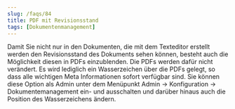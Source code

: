 ```yaml
---
slug: /faqs/84
title: PDF mit Revisionsstand
tags: [Dokumentenmanagement]
---
```

Damit Sie nicht nur in den Dokumenten, die mit dem Texteditor erstellt werden den Revisionsstand des Dokuments sehen können, besteht auch die Möglichkeit diesen in PDFs einzublenden. Die PDFs werden dafür nicht verändert. Es wird lediglich ein Wasserzeichen über die PDFs gelegt, so dass alle wichtigen Meta Informationen sofort verfügbar sind. Sie können diese Option als Admin unter dem Menüpunkt Admin -> Konfiguration -> Dokumentemanagement ein- und ausschalten und darüber hinaus auch die Position des Wasserzeichens ändern.